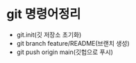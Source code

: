 # git 명령어정리

- git.init(깃 저장소 초기화)
- git branch feature/README(브랜치 생성)
- git push origin main(깃헙으로 푸시)
